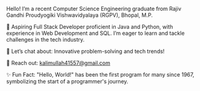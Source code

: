 Hello! I’m a recent Computer Science Engineering graduate from Rajiv Gandhi Proudyogiki Vishwavidyalaya (RGPV), Bhopal, M.P.

🌟 Aspiring Full Stack Developer proficient in Java and Python, with experience in Web Development and SQL. I’m eager to learn and tackle challenges in the tech industry.

🤔 Let’s chat about: Innovative problem-solving and tech trends!

📧 Reach out: kalimullah41557@gmail.com

✨ Fun Fact: "Hello, World!" has been the first program for many since 1967, symbolizing the start of a programmer's journey.


  
  

<!---
KALIMULLAH41/KALIMULLAH41 is a ✨ special ✨ repository because its `README.md` (this file) appears on your GitHub profile.
You can click the Preview link to take a look at your changes.
--->
